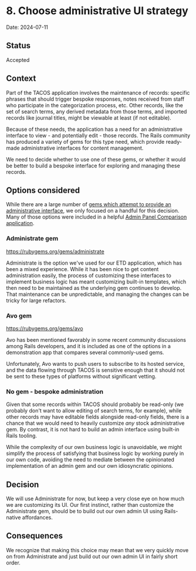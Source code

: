 # 8. Choose administrative UI strategy

Date: 2024-07-11

## Status

Accepted

## Context

Part of the TACOS application involves the maintenance of records: specific
phrases that should trigger bespoke responses, notes received from staff who
participate in the categorization process, etc. Other records, like the set of
search terms, any derived metadata from those terms, and imported records like
journal titles, might be viewable at least (if not editable).

Because of these needs, the application has a need for an administrative
interface to view - and potentially edit - those records. The Rails community
has produced a variety of gems for this type need, which provide ready-made
administrative interfaces for content management.

We need to decide whether to use one of these gems, or whether it would be
better to build a bespoke interface for exploring and managing these records.

## Options considered

While there are a large number of [gems which attempt to provide an
administrative interface](https://ruby.libhunt.com/gems/admin-interface), we only focused on a handful for this decision. Many
of those options were included in a helpful [Admin Panel Comparison application](https://github.com/lorint/admin_panel_comparison).

### Administrate gem

https://rubygems.org/gems/administrate

Administrate is the option we've used for our ETD application, which has been a
mixed experience. While it has been nice to get content administration easily,
the process of customizing these interfaces to implement business logic has
meant customizing built-in templates, which then need to be maintained as the
underlying gem continues to develop. That maintenance can be unpredictable, and
managing the changes can be tricky for large refactors.

### Avo gem

https://rubygems.org/gems/avo

Avo has been mentioned favorably in some recent community discussions among
Rails developers, and it is included as one of the options in a demonstration
app that compares several commonly-used gems.

Unfortunately, Avo wants to push users to subscribe to its hosted service, and
the data flowing through TACOS is sensitive enough that it should not be sent
to these types of platforms without significant vetting.

### No gem - bespoke administration

Given that some records within TACOS should probably be read-only (we probably
don't want to allow editing of search terms, for example), while other records
may have editable fields alongside read-only fields, there is a chance that we
would need to heavily customize _any_ stock administrative gem. By contrast, it
is not hard to build an admin interface using built-in Rails tooling.

While the complexity of our own business logic is unavoidable, we might simplify
the process of satisfying that business logic by working purely in our own code,
avoiding the need to mediate between the opinionated implementation of an admin
gem and our own idiosyncratic opinions.

## Decision

We will use Administrate for now, but keep a very close eye on how much we are
customizing its UI. Our first instinct, rather than customize the Administrate
gem, should be to build out our own admin UI using Rails-native affordances.

## Consequences

We recognize that making this choice may mean that we very quickly move on from
Administrate and just build out our own admin UI in fairly short order.
